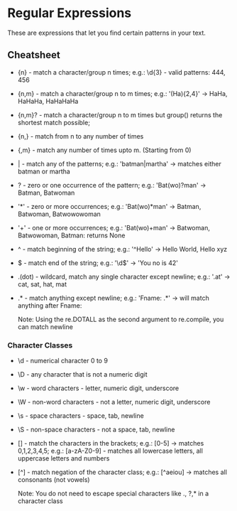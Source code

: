 # Regular Expressions

These are expressions that let you find certain patterns in your text.

## Cheatsheet

* {n} - match a character/group n times; e.g.: \d{3} - valid patterns: 444, 456
* {n,m} - match a character/group n to m times; e.g.: '(Ha){2,4}' -> HaHa, HaHaHa, HaHaHaHa
* {n,m}? - match a character/group n to m times but group() returns the shortest match possible;
* {n,} - match from n to any number of times
* {,m} - match any number of times upto m. (Starting from 0)
* | - match any of the patterns; e.g.: 'batman|martha' -> matches either batman or martha
* ? - zero or one occurrence of the pattern; e.g.: 'Bat(wo)?man' -> Batman, Batwoman
* '*' - zero or more occurrences; e.g.: 'Bat(wo)*man' -> Batman, Batwoman, Batwowowoman
* '+' - one or more occurrences; e.g.: 'Bat(wo)+man' -> Batwoman, Batwowoman, Batman: returns None
* ^ - match beginning of the string; e.g.: '^Hello' -> Hello World, Hello xyz
* $ - match end of the string; e.g.: '\d$' -> 'You no is 42'
* .(dot) - wildcard, match any single character except newline; e.g.: '.at' -> cat, sat, hat, mat
* .* - match anything except newline; e.g.: 'Fname: .*' -> will match anything after Fname: 
    
    Note: Using the re.DOTALL as the second argument to re.compile, you can match newline

### Character Classes
* \d - numerical character 0 to 9
* \D - any character that is not a numeric digit
* \w - word characters - letter, numeric digit, underscore
* \W - non-word characters - not a letter, numeric digit, underscore
* \s - space characters - space, tab, newline
* \S - non-space characters - not a space, tab, newline
* [] - match the characters in the brackets; e.g.: [0-5] -> matches 0,1,2,3,4,5; e.g.: [a-zA-Z0-9] - matches all lowercase letters, all uppercase letters and numbers
* [^] - match negation of the character class; e.g.: [^aeiou] -> matches all consonants (not vowels)

    Note: You do not need to escape special characters like ., ?,* in a character class   